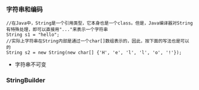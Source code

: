 ### 字符串和编码

```
//在Java中，String是一个引用类型，它本身也是一个class。但是，Java编译器对String有特殊处理，即可以直接用"..."来表示一个字符串
String s1 = "hello";
//实际上字符串在String内部是通过一个char[]数组表示的，因此，按下面的写法也是可以的
String s2 = new String(new char[] {'H', 'e', 'l', 'l', 'o', '!'});
```

* 字符串不可变

### StringBuilder
